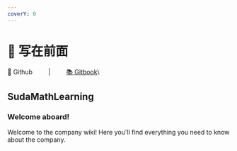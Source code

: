 ```yaml
---
coverY: 0
---
```


# 🐬 写在前面

📖 Github    |    [📚 Gitbook](https://1548715169.gitbook.io/untitled/)\


## SudaMathLearning



### Welcome aboard!

Welcome to the company wiki! Here you'll find everything you need to know about the company.
